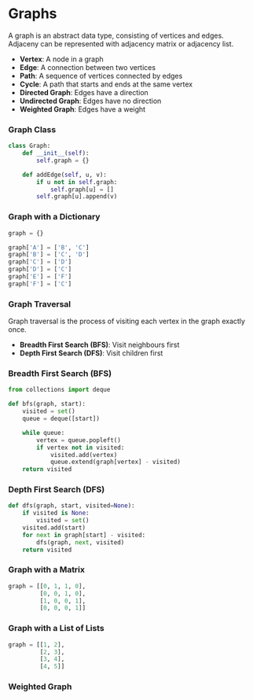# Graphs

A graph is an abstract data type, consisting of vertices and edges.
Adjaceny can be represented with adjacency matrix or adjacency list. 

- **Vertex**: A node in a graph
- **Edge**: A connection between two vertices
- **Path**: A sequence of vertices connected by edges
- **Cycle**: A path that starts and ends at the same vertex
- **Directed Graph**: Edges have a direction
- **Undirected Graph**: Edges have no direction
- **Weighted Graph**: Edges have a weight

### Graph Class

```python
class Graph:
    def __init__(self):
        self.graph = {}

    def addEdge(self, u, v):
        if u not in self.graph:
            self.graph[u] = []
        self.graph[u].append(v)
```

### Graph with a Dictionary

```python
graph = {}

graph['A'] = ['B', 'C']
graph['B'] = ['C', 'D']
graph['C'] = ['D']
graph['D'] = ['C']
graph['E'] = ['F']
graph['F'] = ['C']
```

### Graph Traversal

Graph traversal is the process of visiting each vertex in the graph exactly once. 

- **Breadth First Search (BFS)**: Visit neighbours first
- **Depth First Search (DFS)**: Visit children first

### Breadth First Search (BFS)

```python
from collections import deque

def bfs(graph, start):
    visited = set()
    queue = deque([start])

    while queue:
        vertex = queue.popleft()
        if vertex not in visited:
            visited.add(vertex)
            queue.extend(graph[vertex] - visited)
    return visited
```

### Depth First Search (DFS)

```python
def dfs(graph, start, visited=None):
    if visited is None:
        visited = set()
    visited.add(start)
    for next in graph[start] - visited:
        dfs(graph, next, visited)
    return visited
```

### Graph with a Matrix

```python
graph = [[0, 1, 1, 0],
         [0, 0, 1, 0],
         [1, 0, 0, 1],
         [0, 0, 0, 1]]
```

### Graph with a List of Lists

```python
graph = [[1, 2],
         [2, 3],
         [3, 4],
         [4, 5]]
```

### Weighted Graph